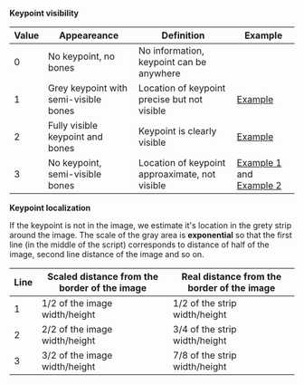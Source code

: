 
**Keypoint visibility**

| Value | Appeareance                           | Definition                                     | Example                                                                         |
| ----- | ------------------------------------- | ---------------------------------------------- | ------------------------------------------------------------------------------- |
| 0     | No keypoint, no bones                 | No information, keypoint can be anywhere       |                                                                                 |
| 1     | Grey keypoint with semi-visible bones | Location of keypoint precise but not visible   | [Example](images/visibility_1.png)                                              |
| 2     | Fully visible keypoint and bones      | Keypoint is clearly visible                    | [Example](images/visibility_2.png)                                              |
| 3     | No keypoint, semi-visible bones       | Location of keypoint approaximate, not visible | [Example 1](images/visibility_3.png) and [Example 2](images/visibility_3_1.png) |


**Keypoint localization**

If the keypoint is not in the image, we estimate it's location in the grety strip around the image. The scale of the gray area is **exponential** so that the first line (in the middle of the script) corresponds to distance of half of the image, second line distance of the image and so on.

| Line | Scaled distance from the border of the image | Real distance from the border of the image |
| ---- | -------------------------------------------- | ------------------------------------------ |
| 1    | 1/2 of the image width/height                | 1/2 of the strip width/height              |
| 2    | 2/2 of the image width/height                | 3/4 of the strip width/height              |
| 3    | 3/2 of the image width/height                | 7/8 of the strip width/height              |
